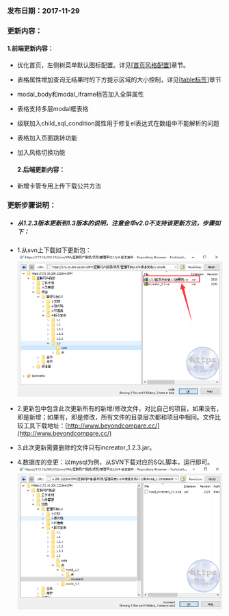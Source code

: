 ### 发布日期：2017-11-29

### 更新内容：

#### 1.前端更新内容：

* 优化首页，左侧树菜单默认图标配置。详见\[[首页风格配置](/kuang-jia-she-zhi/chang-yong-cai-535528-gong-80fd29-pei-zhi.md)\]章节。
* 表格属性增加查询无结果时的下方提示区域的大小控制，详见\[[table标签](/ji-ben-biao-dan-kong-jian/tablebiao-qian-3010-zhu-3011.md)\]章节
* modal\_body和modal\_iframe标签加入全屏属性
* 表格支持多层modal框表格
* 级联加入child\_sql\_condition属性用于修复el表达式在数组中不能解析的问题
* 表格加入页面跳转功能
* 加入风格切换功能

  #### 2.后端更新内容：

* 新增卡管专用上传下载公共方法

### 更新步骤说明：

* ##### 从1.2.3版本更新到1.3版本的说明，注意金华v2.0不支持该更新方法，步骤如下：
* 1.从svn上下载如下更新包：  
  ![](/assets/V1.3-1.png)

* 2.更新包中包含此次更新所有的新增/修改文件，对比自己的项目，如果没有，即是新增；如果有，即是修改，所有文件的目录层次都和项目中相同。文件比较工具下载地址：[http://www.beyondcompare.cc/](http://www.beyondcompare.cc/)

* 3.此次更新需要删除的文件只有increator\_1.2.3.jar。

* 4.数据库的变更：以mysql为例，从SVN下载对应的SQL脚本，运行即可。  
  ![](/assets/V1.3-2.png)



